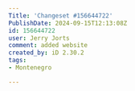 ```yaml
---
Title: 'Changeset #156644722'
PublishDate: 2024-09-15T12:13:08Z
id: 156644722
user: Jerry Jorts
comment: added website
created_by: iD 2.30.2
tags:
- Montenegro

---
```

